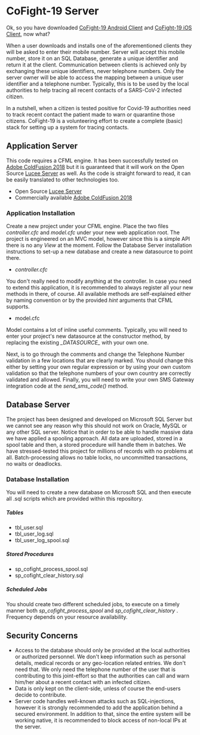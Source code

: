 # CoFight-19 Server

Ok, so you have downloaded [CoFight-19 Android Client](https://github.com/CoFight-19/cofight-android "CoFight-19 Android Client") and [CoFight-19 iOS Client](https://github.com/CoFight-19/cofight-ios "CoFight-19 iOS Client"), now what?

When a user downloads and installs one of the aforementioned clients they will be asked to enter their mobile number. Server will accept this mobile number, store it on an SQL Database, generate a unique identifier and return it at the client. Communication between clients is achieved only by exchanging these unique identifiers, never telephone numbers. Only the server owner will be able to access the mapping between a unique user identifier and a telephone number. Typically, this is to be used by the local authorities to help tracing all recent contacts of a SARS-CoV-2 infected citizen.

In a nutshell, when a citizen is tested positive for Covid-19 authorities need to track recent contact the patient made to warn or quarantine those citizens. CoFight-19 is a volunteering effort to create a complete (basic) stack for setting up a system for tracing contacts.


## Application Server

This code requires a CFML engine. It has been successfully tested on [Adobe ColdFusion 2018](https://www.adobe.com/products/coldfusion-family.html "Adobe ColdFusion 2018")  but it is guaranteed that it will work on the Open Source [Lucee Server](https://lucee.org/ "Lucee Server") as well. As the code is straight forward to read, it can be easily translated to other technologies too.

* Open Source [Lucee Server](https://lucee.org/ "Lucee Server")
* Commercially available [Adobe ColdFusion 2018](https://www.adobe.com/products/coldfusion-family.html "Adobe ColdFusion 2018")

### Application Installation
Create a new project under your CFML engine. Place the two files _controller.cfc_ and _model.cfc_ under your new web application root. The project is engineered on an MVC model, however since this is a simple API there is no any _View_ at the moment. Follow the Database Server installation instructions to set-up a new database and create a new datasource to point there.

* _controller.cfc_

You don't really need to modify anything at the controller. In case you need to extend this application, it is recommended to always register all your new methods in there, of course. All available methods are self-explained either by naming convention or by the provided _hint_ arguments that CFML supports.

* model.cfc

Model contains a lot of inline useful comments. Typically, you will need to enter your project's new datasource at the constructor method, by replacing the existing _\_DATASOURCE\__ with your own one.

Next, is to go through the comments and change the Telephone Number validation in a few locations that are clearly marked. You should change this either by setting your own regular expression or by using your own custom validation so that the telephone numbers of your own country are correctly validated and allowed. Finally, you will need to write your own SMS Gateway integration code at the _send\_sms\_code()_ method.

## Database Server

The project has been designed and developed on Microsoft SQL Server but we cannot see any reason why this should not work on Oracle, MySQL or any other SQL server. Notice that in order to be able to handle massive data we have applied a spooling approach. All data are uploaded, stored in a spool table and then, a stored procedure will handle them in batches. We have stressed-tested this project for millions of records with no problems at all. Batch-processing allows no table locks, no uncommitted transactions, no waits or deadlocks. 

### Database Installation
You will need to create a new database on Microsoft SQL and then execute all .sql scripts which are provided within this repository. 

##### Tables

* tbl_user.sql
* tbl\_user\_log.sql
* tbl\_user\_log\_spool.sql

##### Stored Procedures

* sp\_cofight\_process\_spool.sql
* sp\_cofight\_clear\_history.sql

##### Scheduled Jobs
You should create two different scheduled jobs, to execute on a timely manner both _sp\_cofight\_process\_spool_ and _sp\_cofight\_clear\_history_ . Frequency depends on your resource availability.  


## Security Concerns

* Access to the database should only be provided at the local authorities or authorized personnel. We don't keep information such as personal details, medical records or any geo-location related entries. We don't need that. We only need the telephone number of the user that is contributing to this joint-effort so that the authorities can call and warn him/her about a recent contact with an infected citizen.
* Data is only kept on the client-side, unless of course the end-users decide to contribute.
* Server code handles well-known attacks such as SQL-injections, however it is strongly recommended to add the application behind a secured environment. In addition to that, since the entire system will be working native, it is recommended to block access of non-local IPs at the server.
